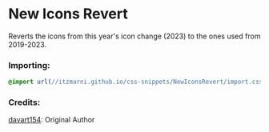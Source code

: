# New Icons Revert
Reverts the icons from this year's icon change (2023) to the ones used from 2019-2023.

### Importing:
```css
@import url(//itzmarni.github.io/css-snippets/NewIconsRevert/import.css);
```

### Credits:
[davart154](https://github.com/davart154): Original Author